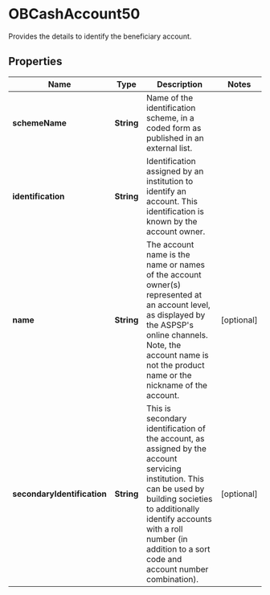 

# OBCashAccount50

Provides the details to identify the beneficiary account.
## Properties

Name | Type | Description | Notes
------------ | ------------- | ------------- | -------------
**schemeName** | **String** | Name of the identification scheme, in a coded form as published in an external list. | 
**identification** | **String** | Identification assigned by an institution to identify an account. This identification is known by the account owner. | 
**name** | **String** | The account name is the name or names of the account owner(s) represented at an account level, as displayed by the ASPSP&#39;s online channels. Note, the account name is not the product name or the nickname of the account. |  [optional]
**secondaryIdentification** | **String** | This is secondary identification of the account, as assigned by the account servicing institution.  This can be used by building societies to additionally identify accounts with a roll number (in addition to a sort code and account number combination). |  [optional]



